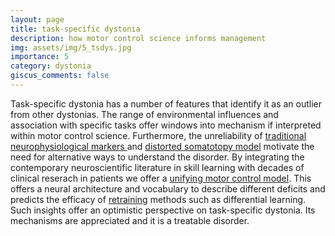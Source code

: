 ```yaml
---
layout: page
title: task-specific dystonia
description: how motor control science informs management
img: assets/img/5_tsdys.jpg
importance: 5
category: dystonia
giscus_comments: false
---
```


Task-specific dystonia has a number of features that identify it as an outlier from other dystonias.  The range of environmental influences and association with specific tasks offer windows into mechanism if interpreted within motor control science.  Furthermore, the unreliability of [traditional neurophysiological markers ](https://link.springer.com/article/10.1007/s00221-020-05773-3) and [distorted somatotopy model](https://academic.oup.com/brain/article/146/4/1511/6726536?login=true) motivate the need for alternative ways to understand the disorder.  By integrating the contemporary neuroscientific literature in skill learning with decades of clinical reserach in patients we offer a [unifying motor control model](https://pmc.ncbi.nlm.nih.gov/articles/PMC5975945/).  This offers a neural architecture and vocabulary to describe different deficits and predicts the efficacy of [retraining](https://www.sciencedirect.com/science/article/pii/S0079612319300871?via%3Dihub) methods such as differential learning.  Such insights offer an optimistic perspective on task-specific dystonia.  Its mechanisms are appreciated and it is a treatable disorder.